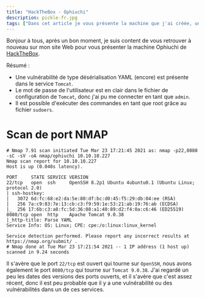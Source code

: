 ```yaml
---
title: "HackTheBox - Ophiuchi"
description: pickle-fr.jpg
tags: ["Dans cet article je vous présente la machine que j'ai créée, une machine consacré au détéction de malware."]
---
```


Bonjour à tous, après un bon moment, je suis content de vous retrouver à nouveau sur mon site Web pour vous présenter la machine Ophiuchi de [HackTheBox](https://www.hackthebox.eu/).

Résumé :

- Une vulnérabilité de type désérialisation YAML (encore) est présente dans le service `Tomcat`.
- Le mot de passe de l'utilisateur est en clair dans le fichier de configuration de `Tomcat`, donc j'ai pu me connecter en tant que `admin`.
- Il est possible d'exécuter des commandes en tant que root grâce au fichier `sudoers`.

# Scan de port NMAP

    # Nmap 7.91 scan initiated Tue Mar 23 17:21:45 2021 as: nmap -p22,8080 -sC -sV -oA nmap/ophiuchi 10.10.10.227
    Nmap scan report for 10.10.10.227
    Host is up (0.040s latency).

    PORT     STATE SERVICE VERSION
    22/tcp   open  ssh     OpenSSH 8.2p1 Ubuntu 4ubuntu0.1 (Ubuntu Linux; protocol 2.0)
    | ssh-hostkey: 
    |   3072 6d:fc:68:e2:da:5e:80:df:bc:d0:45:f5:29:db:04:ee (RSA)
    |   256 7a:c9:83:7e:13:cb:c3:f9:59:1e:53:21:ab:19:76:ab (ECDSA)
    |_  256 17:6b:c3:a8:fc:5d:36:08:a1:40:89:d2:f4:0a:c6:46 (ED25519)
    8080/tcp open  http    Apache Tomcat 9.0.38
    |_http-title: Parse YAML
    Service Info: OS: Linux; CPE: cpe:/o:linux:linux_kernel

    Service detection performed. Please report any incorrect results at https://nmap.org/submit/ .
    # Nmap done at Tue Mar 23 17:21:54 2021 -- 1 IP address (1 host up) scanned in 9.24 seconds
    
 Il s'avère que le port `22/tcp` est ouvert qui tourne sur `OpenSSH`, nous avons également le port `8080/tcp` qui tourne sur `Tomcat 9.0.38`. J'ai regardé un peu les dates des versions des ports ouverts, et il s'avère que c'est assez récent, donc il est peu probable que il y a une vulnérabilité ou des vulnérabilités dans un de ces services.
